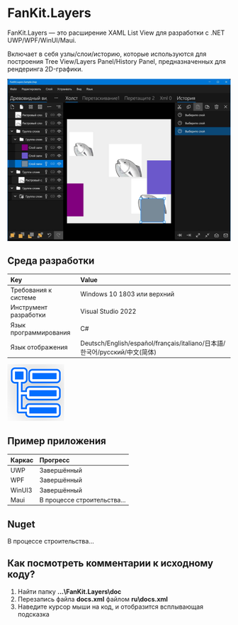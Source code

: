 # FanKit.Layers

FanKit.Layers — это расширение XAML List View для разработки с .NET UWP/WPF/WinUI/Maui.

Включает в себя узлы/слои/историю, которые используются для построения Tree View/Layers Panel/History Panel, предназначенных для рендеринга 2D-графики.

![](ScreenShot/RU.jpg)


## Среда разработки

|Key|Value|
|:-|:-|
|Требования к системе| Windows 10 1803 или верхний|
|Инструмент разработки|Visual Studio 2022|
|Язык программирования|C#|
|Язык отображения|Deutsch/English/español/français/italiano/日本語/한국어/русский/中文(简体)|

![](ScreenShot/logo.png)


## Пример приложения

|Каркас|Прогресс|
|:-|:-|
|UWP|Завершённый|
|WPF|Завершённый|
|WinUI3|Завершённый|
|Maui|В процессе строительства...|


## Nuget

В процессе строительства...


## Как посмотреть комментарии к исходному коду?

1. Найти папку **...\FanKit.Layers\doc**
2. Перезапись файла **docs.xml** файлом **ru\docs.xml**
3. Наведите курсор мыши на код, и отобразится всплывающая подсказка
